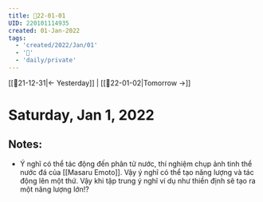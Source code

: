 ```yaml
---
title: 📝22-01-01
UID: 220101114935
created: 01-Jan-2022
tags:
  - 'created/2022/Jan/01'
  - '📅'
  - 'daily/private'
---
```

[[📝21-12-31|<- Yesterday]] | [[📝22-01-02|Tomorrow ->]]
# Saturday, Jan 1, 2022

## Notes:
- Ý nghĩ có thể tác động đến phân tử nước, thí nghiệm chụp ảnh tinh thể nước đá của [[Masaru Emoto]]. Vậy ý nghĩ có thể tạo năng lượng và tác động lên một thứ. Vậy khi tập trung ý nghĩ ví dụ như thiền định sẽ tạo ra một năng lượng lớn!?

